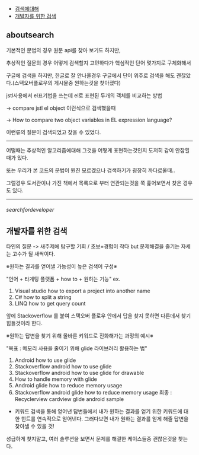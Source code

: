 - [검색에대해](#aboutsearch)
- [개발자를 위한 검색](#searchfordeveloper)

## aboutsearch

기본적인 문법의 경우 원문 api를 찾아 보기도 하지만,

추상적인 질문의 경우 어떻게 검색할지 고민하다가 핵심적인 단어 몇가지로 구체화해서

구글에 검색을 하지만, 한글로 잘 안나올경우 구글에서 단어 위주로 검색을 해도 괜찮았다.(스택오버플로우의 게시물중 원하는것을 찾아졌다)

jstl사용에서 el표기법을 쓰는데 el로 표현된 두개의 객체를 비교하는 방법

-> compare jstl el object 이런식으로 검색했을때

-> How to compare two object variables in EL expression language?

이런류의 질문이 검색되었고 찾을 수 있었다.

---

어떨때는 추상적인 알고리즘에대해 그것을 어떻게 표현하는것인지 도저히 감이 안잡힐때가 있다.

또는 우리가 본 코드의 문법이 뭔진 모르겠으나 검색하기가 굉장히 까다로울때..

그럴경우 도서관이나 가진 책에서 목록으로 부터 연관되는것을 쭉 훑어보면서 찾은 경우도 있다.



---


###### searchfordeveloper

개발자를 위한 검색
-




타인의 질문 -> 새주제에 탐구할 기회 / 초보=경험이 작다 but 문제해결을 즐기는 자세는 고수가 될 새싹이다.

※원하는 결과를 얻어낼 가능성이 높은 검색어 구성※

"언어 + 타게팅 플랫폼 + how to + 원하는 기능"
ex.
1. Visual studio how to export a project into another name
2. C# how to split a string
3. LINQ how to get query count

앞에 Stackoverflow 를 붙여 스택오버 플로우 안에서 답을 찾지 못하면 다른데서 찾기 힘들것이라 한다.


※원하는 답변을 찾기 위해 올바른 키워드로 진화해가는 과정의 예시※

"목표 : 메모리 사용을 줄이기 위해 glide 라이브러리 활용하는 법"
1. Android how to use glide
2. Stackoverflow android how to use glide
3. Stackoverflow android how to use glide for drawable
4. How to handle memory with glide
5. Android glide how to reduce memory usage
6. Stackoverflow android glide how to reduce memory usage
최종 : Recyclerview cardview glide android sample

-  키워드 검색을 통해 얻어낸 답변들에서 내가 원하는 결과를 얻기 위한 키워드에 대한 힌트를 연속적으로 얻어낸다. 그러다보면 내가 원하는 결과를 얻게 해줄 답변을 찾아낼 수 있을 것!


성급하게 찾지말고, 여러 솔루션을 보면서 문제를 해결한 케이스들중 괜찮은것을 찾는다.


